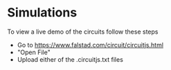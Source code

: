 # Simulations
To view a live demo of the circuits follow these steps

* Go to https://www.falstad.com/circuit/circuitjs.html
* "Open File"
* Upload either of the .circuitjs.txt files